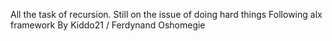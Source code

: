All the task of recursion. Still on the issue of doing hard things Following alx framework By Kiddo21 / Ferdynand Oshomegie
